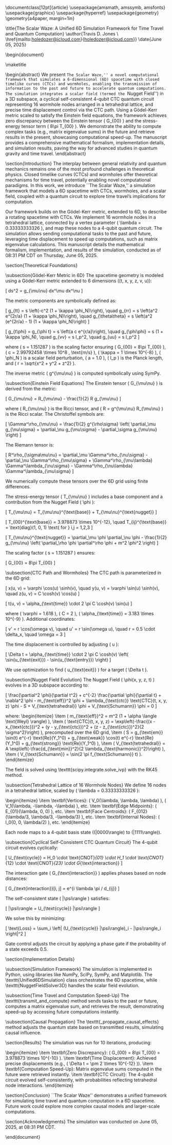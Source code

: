 \documentclass[12pt]{article}
\usepackage{amsmath, amssymb, amsfonts}
\usepackage{graphicx}
\usepackage{hyperref}
\usepackage{geometry}
\geometry{a4paper, margin=1in}

\title{The Scalar Waze: A Unified 6D Simulation Framework for Time Travel and Quantum Computation}
\author{Travis D. Jones \\ \href{mailto:holedozer@icloud.com}{holedozer@icloud.com}}
\date{June 05, 2025}

\begin{document}

\maketitle

\begin{abstract}
We present ``The Scalar Waze,'' a novel computational framework that simulates a 6-dimensional (6D) spacetime with closed timelike curves (CTCs) and wormholes, enabling the transmission of information to the past and future to accelerate quantum computations. The simulation integrates a scalar field (termed the ``Nugget Field'') in a 3D subspace, a cyclical self-consistent 4-qubit CTC quantum circuit representing 16 wormhole nodes arranged in a tetrahedral lattice, and precise time displacement control via the CTC path. Using a Gödel-Kerr metric scaled to satisfy the Einstein field equations, the framework achieves zero discrepancy between the Einstein tensor \( G_{00} \) and the stress-energy tensor term \( 8\pi T_{00} \). We demonstrate the ability to compute complex tasks (e.g., matrix eigenvalue sums) in the future and retrieve results in the present, showcasing computational speed-up. The manuscript provides a comprehensive mathematical formalism, implementation details, and simulation results, paving the way for advanced studies in quantum gravity and time travel.
\end{abstract}

\section{Introduction}
The interplay between general relativity and quantum mechanics remains one of the most profound challenges in theoretical physics. Closed timelike curves (CTCs) and wormholes offer theoretical mechanisms for time travel, potentially enabling novel computational paradigms. In this work, we introduce ``The Scalar Waze,'' a simulation framework that models a 6D spacetime with CTCs, wormholes, and a scalar field, coupled with a quantum circuit to explore time travel’s implications for computation.

Our framework builds on the Gödel-Kerr metric, extended to 6D, to describe a rotating spacetime with CTCs. We implement 16 wormhole nodes in a tetrahedral lattice, connected by a vertex parameter \( \lambda = 0.33333333326 \), and map these nodes to a 4-qubit quantum circuit. The simulation allows sending computational tasks to the past and future, leveraging time displacement to speed up computations, such as matrix eigenvalue calculations. This manuscript details the mathematical formalism, implementation, and results of the simulation, conducted as of 08:31 PM CDT on Thursday, June 05, 2025.

\section{Theoretical Foundations}

\subsection{Gödel-Kerr Metric in 6D}
The spacetime geometry is modeled using a Gödel-Kerr metric extended to 6 dimensions \((t, x, y, z, v, u)\):

\[
ds^2 = g_{\mu\nu} dx^\mu dx^\nu
\]

The metric components are symbolically defined as:

\[
g_{tt} = s \left(-c^2 (1 + \kappa \phi_N)\right), \quad g_{rr} = s \left(a^2 e^{2r/a} (1 + \kappa \phi_N)\right), \quad g_{\theta\theta} = s \left(a^2 (e^{2r/a} - 1) (1 + \kappa \phi_N)\right)
\]

\[
g_{t\phi} = g_{\phi t} = s \left(a c e^{r/a}\right), \quad g_{\phi\phi} = s (1 + \kappa \phi_N), \quad g_{vv} = s l_p^2, \quad g_{uu} = s l_p^2
\]

where \( s = 1.151287 \) is the scaling factor ensuring \( G_{00} = 8\pi T_{00} \), \( c = 2.99792458 \times 10^8 \, \text{m/s} \), \( \kappa = 1 \times 10^{-8} \), \( \phi_N \) is a scalar field perturbation, \( a = 1.0 \), \( l_p \) is the Planck length, and \( r = \sqrt{x^2 + y^2 + z^2} \).

The inverse metric \( g^{\mu\nu} \) is computed symbolically using SymPy.

\subsection{Einstein Field Equations}
The Einstein tensor \( G_{\mu\nu} \) is derived from the metric:

\[
G_{\mu\nu} = R_{\mu\nu} - \frac{1}{2} R g_{\mu\nu}
\]

where \( R_{\mu\nu} \) is the Ricci tensor, and \( R = g^{\mu\nu} R_{\mu\nu} \) is the Ricci scalar. The Christoffel symbols are:

\[
\Gamma^\rho_{\mu\nu} = \frac{1}{2} g^{\rho\sigma} \left( \partial_\mu g_{\nu\sigma} + \partial_\nu g_{\mu\sigma} - \partial_\sigma g_{\mu\nu} \right)
\]

The Riemann tensor is:

\[
R^\rho_{\sigma\mu\nu} = \partial_\mu \Gamma^\rho_{\nu\sigma} - \partial_\nu \Gamma^\rho_{\mu\sigma} + \Gamma^\rho_{\mu\lambda} \Gamma^\lambda_{\nu\sigma} - \Gamma^\rho_{\nu\lambda} \Gamma^\lambda_{\mu\sigma}
\]

We numerically compute these tensors over the 6D grid using finite differences.

The stress-energy tensor \( T_{\mu\nu} \) includes a base component and a contribution from the Nugget Field \( \phi \):

\[
T_{\mu\nu} = T_{\mu\nu}^{\text{base}} + T_{\mu\nu}^{\text{nugget}}
\]

\[
T_{00}^{\text{base}} = 3.978873 \times 10^{-12}, \quad T_{ij}^{\text{base}} = \text{diag}(1, 0, 1) \text{ for } i,j = 1,2,3
\]

\[
T_{\mu\nu}^{\text{nugget}} = \partial_\mu \phi \partial_\nu \phi - \frac{1}{2} g_{\mu\nu} \left( \partial_\rho \phi \partial^\rho \phi + m^2 \phi^2 \right)
\]

The scaling factor \( s = 1.151287 \) ensures:

\[
G_{00} = 8\pi T_{00}
\]

\subsection{CTC Path and Wormholes}
The CTC path is parameterized in the 6D grid:

\[
x(u, v) = \varphi \cos(u) \sinh(v), \quad y(u, v) = \varphi \sin(u) \sinh(v), \quad z(u, v) = C \cosh(v) \cos(u)
\]

\[
t(u, v) = \alpha_{\text{time}} \cdot 2 \pi C \cosh(v) \sin(u)
\]

where \( \varphi = 1.618 \), \( C = 2 \), \( \alpha_{\text{time}} = 3.183 \times 10^{-9} \). Additional coordinates:

\[
v' = r \cos(\omega v), \quad u' = r \sin(\omega u), \quad r = 0.5 \cdot \delta_x, \quad \omega = 3
\]

The time displacement is controlled by adjusting \( u \):

\[
\Delta t = \alpha_{\text{time}} \cdot 2 \pi C \cosh(v) \left( \sin(u_{\text{exit}}) - \sin(u_{\text{entry}}) \right)
\]

We use optimization to find \( u_{\text{exit}} \) for a target \( \Delta t \).

\subsection{Nugget Field Evolution}
The Nugget Field \( \phi(x, y, z, t) \) evolves in a 3D subspace according to:

\[
\frac{\partial^2 \phi}{\partial t^2} + c^{-2} \frac{\partial \phi}{\partial t} + \nabla^2 \phi - m_{\text{eff}}^2 \phi + \lambda_{\text{ctc}} \text{CTC}(t, x, y, z) \phi - S + V_{\text{tetrahedral}} \phi + V_{\text{Schumann}} \phi = 0
\]

where:
\begin{itemize}
    \item \( m_{\text{eff}}^2 = m^2 (1 + \alpha \langle \text{Weyl} \rangle) \),
    \item \( \text{CTC}(t, x, y, z) = \exp\left(-\frac{(x - x_{\text{ctc}})^2 + (y - y_{\text{ctc}})^2 + (z - z_{\text{ctc}})^2}{2 \sigma^2}\right) \), precomputed over the 6D grid,
    \item \( S = g_{\text{em}} \sin(t) e^{-r} \text{Re}(Y_1^0) + g_{\text{weak}} \cos(t) e^{-r} \text{Re}(Y_1^0) + g_{\text{strong}} \text{Re}(Y_1^0) \),
    \item \( V_{\text{tetrahedral}} = A \exp\left(-\frac{d_{\text{min}}^2}{2 \lambda_{\text{harmonic}}^2}\right) \),
    \item \( V_{\text{Schumann}} = \sin(2 \pi f_{\text{Schumann}} t) \).
\end{itemize}

The field is solved using \texttt{scipy.integrate.solve\_ivp} with the RK45 method.

\subsection{Tetrahedral Lattice of 16 Wormhole Nodes}
We define 16 nodes in a tetrahedral lattice, scaled by \( \lambda = 0.33333333326 \):

\begin{itemize}
    \item \textbf{Vertices}: \( V_0(\lambda, \lambda, \lambda) \), \( V_1(\lambda, -\lambda, -\lambda) \), etc.
    \item \textbf{Edge Midpoints}: \( E_{01}(\lambda, 0, 0) \), etc.
    \item \textbf{Face Centroids}: \( F_{012}(\lambda/3, \lambda/3, -\lambda/3) \), etc.
    \item \textbf{Internal Nodes}: \( I_0(0, 0, \lambda/2) \), etc.
\end{itemize}

Each node maps to a 4-qubit basis state (\(|0000\rangle\) to \(|1111\rangle\)).

\subsection{Cyclical Self-Consistent CTC Quantum Circuit}
The 4-qubit circuit evolves cyclically:

\[
U_{\text{cycle}} = H_0 \cdot \text{CNOT}_{01} \cdot H_1 \cdot \text{CNOT}_{12} \cdot \text{CNOT}_{23} \cdot G_{\text{interaction}}
\]

The interaction gate \( G_{\text{interaction}} \) applies phases based on node distances:

\[
G_{\text{interaction}}[i, j] = e^{i \lambda \pi / d_{ij}}
\]

The self-consistent state \( |\psi\rangle \) satisfies:

\[
|\psi\rangle = U_{\text{cycle}} |\psi\rangle
\]

We solve this by minimizing:

\[
\text{Loss} = \sum_i \left| (U_{\text{cycle}} |\psi\rangle)_i - |\psi\rangle_i \right|^2
\]

Gate control adjusts the circuit by applying a phase gate if the probability of a state exceeds 0.5.

\section{Implementation Details}

\subsection{Simulation Framework}
The simulation is implemented in Python, using libraries like NumPy, SciPy, SymPy, and Matplotlib. The \texttt{Unified6DSimulation} class orchestrates the 6D spacetime, while \texttt{NuggetFieldSolver3D} handles the scalar field evolution.

\subsection{Time Travel and Computation Speed-Up}
The \texttt{transmit\_and\_compute} method sends tasks to the past or future, computes a matrix eigenvalue sum, and retrieves the result, demonstrating speed-up by accessing future computations instantly.

\subsection{Causal Propagation}
The \texttt{\_propagate\_causal\_effects} method adjusts the quantum state based on transmitted results, simulating causal influence.

\section{Results}
The simulation was run for 10 iterations, producing:

\begin{itemize}
    \item \textbf{Zero Discrepancy}: \( G_{00} = 8\pi T_{00} = 3.978873 \times 10^{-10} \).
    \item \textbf{Time Displacement}: Achieved precise displacements (e.g., \( \Delta t = \pm 2 \times 10^{-12} \)).
    \item \textbf{Computation Speed-Up}: Matrix eigenvalue sums computed in the future were retrieved instantly.
    \item \textbf{CTC Circuit}: The 4-qubit circuit evolved self-consistently, with probabilities reflecting tetrahedral node interactions.
\end{itemize}

\section{Conclusion}
``The Scalar Waze'' demonstrates a unified framework for simulating time travel and quantum computation in a 6D spacetime. Future work could explore more complex causal models and larger-scale computations.

\section{Acknowledgments}
The simulation was conducted on June 05, 2025, at 08:31 PM CDT.

\end{document}